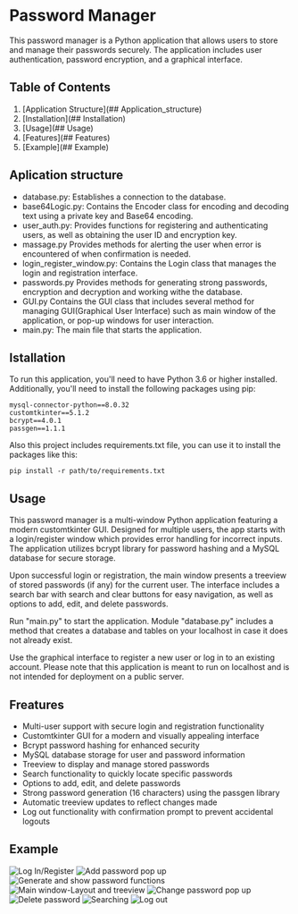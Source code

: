 # Password Manager

This password manager is a Python application that allows users to store and manage their passwords securely.
The application includes user authentication, password encryption, and a graphical interface.

## Table of Contents
1. [Application Structure](## Application_structure)
2. [Installation](## Installation)
3. [Usage](## Usage)
4. [Features](## Features)
5. [Example](## Example)

## Aplication structure

* database.py: Establishes a connection to the database.
* base64Logic.py: Contains the Encoder class for encoding and decoding text using a private key and Base64 encoding.
* user_auth.py: Provides functions for registering and authenticating users, as well as obtaining the user ID and encryption key.
* massage.py Provides methods for alerting the user when error is encountered of when confirmation is needed.
* login_register_window.py: Contains the Login class that manages the login and registration interface.
* passwords.py Provides methods for generating strong passwords, encryption and decryption and working withe the database.
* GUI.py Contains the GUI class that includes several method for managing GUI(Graphical User Interface) such as main window of the application,
 or pop-up windows for user interaction.
* main.py: The main file that starts the application.



## Istallation
To run this application, you'll need to have Python 3.6 or higher installed. Additionally, you'll need to install the following packages using pip:

```
mysql-connector-python==8.0.32
customtkinter==5.1.2
bcrypt==4.0.1
passgen==1.1.1
```

Also this project includes requirements.txt file, you can use it to install the packages like this:

```
pip install -r path/to/requirements.txt
```

## Usage
This password manager is a multi-window Python application featuring a modern customtkinter GUI. Designed for multiple users, the app starts with a login/register window which provides error handling for incorrect inputs. The application utilizes bcrypt library for password hashing and a MySQL database for secure storage.

Upon successful login or registration, the main window presents a treeview of stored passwords (if any) for the current user. The interface includes a search bar with search and clear buttons for easy navigation, as well as options to add, edit, and delete passwords.

Run "main.py" to start the application. Module "database.py" includes a method that creates a database and tables on your localhost in case it does not already exist.

Use the graphical interface to register a new user or log in to an existing account.
Please note that this application is meant to run on localhost and is not intended for deployment on a public server.


## Freatures

* Multi-user support with secure login and registration functionality
* Customtkinter GUI for a modern and visually appealing interface
* Bcrypt password hashing for enhanced security
* MySQL database storage for user and password information
* Treeview to display and manage stored passwords
* Search functionality to quickly locate specific passwords
* Options to add, edit, and delete passwords
* Strong password generation (16 characters) using the passgen library
* Automatic treeview updates to reflect changes made
* Log out functionality with confirmation prompt to prevent accidental logouts

## Example

![Log In/Register](./Examples/Example_1.png)
![Add password pop up](./Examples/Example_2.png)
![Generate and show password functions](./Examples/Example_3.png)
![Main window-Layout and treeview](./Examples/Example_4.png)
![Change password pop up](./Examples/Example_5.png)
![Delete password](./Examples/Example_6.png)
![Searching](./Examples/Example_7.png)
![Log out](./Examples/Example_8.png)


